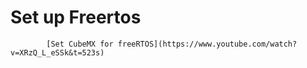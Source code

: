 

# Set up Freertos

			[Set CubeMX for freeRTOS](https://www.youtube.com/watch?v=XRzQ_L_eSSk&t=523s)